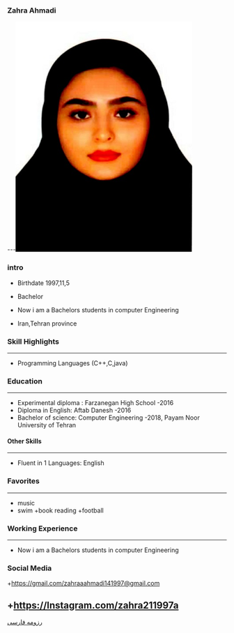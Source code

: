 ### Zahra Ahmadi
---<img src="pic.jpeg">

### intro

+ Birthdate 1997,11,5

+ Bachelor

+ Now i am a Bachelors students in computer Engineering
 
+ Iran,Tehran province 

### Skill Highlights
---
+ Programming Languages (C++,C,java)

### Education
---
+ Experimental diploma : Farzanegan   High School
 -2016
+ Diploma in English: Aftab Danesh
  -2016
+ Bachelor of science: Computer Engineering
  -2018, Payam Noor University of Tehran
 #### Other Skills
---
+ Fluent in 1 Languages: English
### Favorites
---
+ music 
+ swim
+book reading 
+football 
### Working Experience
---
+ Now i am a Bachelors students in computer Engineering 
### Social Media

+https://gmail.com/zahraaahmadi141997@gmail.com

+https://Instagram.com/zahra211997a
---


[رزومه فارسی](/resume-fa)
